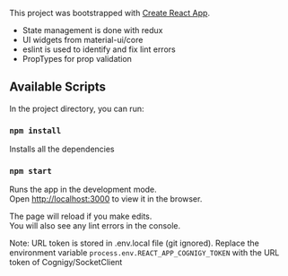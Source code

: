This project was bootstrapped with [Create React App](https://github.com/facebook/create-react-app).
- State management is done with redux
- UI widgets from material-ui/core
- eslint is used to identify and fix lint errors
- PropTypes for prop validation


## Available Scripts

In the project directory, you can run:

### `npm install`
Installs all the dependencies

### `npm start`

Runs the app in the development mode.<br />
Open [http://localhost:3000](http://localhost:3000) to view it in the browser.

The page will reload if you make edits.<br />
You will also see any lint errors in the console.

Note: URL token is stored in .env.local file (git ignored). Replace the environment variable `process.env.REACT_APP_COGNIGY_TOKEN` with the URL token of Cognigy/SocketClient
